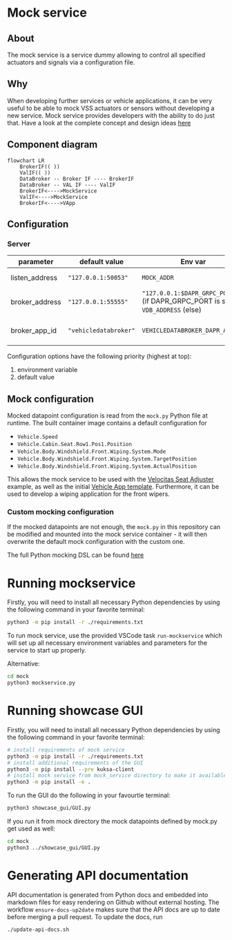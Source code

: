 # Mock service

## About

The mock service is a service dummy allowing to control all specified actuators and signals via a configuration file.
## Why

When developing further services or vehicle applications, it can be very useful to be able to mock VSS actuators or sensors without developing a new service. Mock service provides developers with the ability to do just that. Have a look at the complete concept and design ideas [here](./doc/concept.md)

## Component diagram


```mermaid
flowchart LR
    BrokerIF(( ))
    ValIF(( ))
    DataBroker -- Broker IF ---- BrokerIF
    DataBroker -- VAL IF ---- ValIF
    BrokerIF<---->MockService
    ValIF<---->MockService
    BrokerIF<---->VApp
```

## Configuration

### Server

| parameter      | default value         | Env var                                                                          | description                     |
|----------------|-----------------------|----------------------------------------------------------------------------------|---------------------------------|
| listen_address | `"127.0.0.1:50053"`   | `MOCK_ADDR`                                                                      | Listen for rpc calls            |
| broker_address | `"127.0.0.1:55555"`   | `"127.0.0.1:$DAPR_GRPC_PORT"` (if DAPR_GRPC_PORT is set)<br>`VDB_ADDRESS` (else) | Connect to data broker instance |
| broker_app_id  | `"vehicledatabroker"` | `VEHICLEDATABROKER_DAPR_APP_ID`                                                  | Connect to data broker instance |

Configuration options have the following priority (highest at top):
1. environment variable
2. default value

## Mock configuration

Mocked datapoint configuration is read from the `mock.py` Python file at runtime. The built container image contains a default configuration for
* `Vehicle.Speed`
* `Vehicle.Cabin.Seat.Row1.Pos1.Position`
* `Vehicle.Body.Windshield.Front.Wiping.System.Mode`
* `Vehicle.Body.Windshield.Front.Wiping.System.TargetPosition`
* `Vehicle.Body.Windshield.Front.Wiping.System.ActualPosition`

This allows the mock service to be used with the [Velocitas Seat Adjuster](https://eclipse.dev/velocitas/docs/about/use_cases/seat_adjuster/) example, as well as the initial [Vehicle App template](https://github.com/eclipse-velocitas/vehicle-app-python-template). Furthermore, it can be used to develop a wiping application for the front wipers.

### Custom mocking configuration
If the mocked datapoints are not enough, the `mock.py` in this repository can be modified and mounted into the mock service container - it will then overwrite the default mock configuration with the custom one.

The full Python mocking DSL can be found [here](./doc/pydoc/mocking-dsl.md)

# Running mockservice

Firstly, you will need to install all necessary Python dependencies by using the following command in your favorite terminal:

```bash
python3 -m pip install -r ./requirements.txt
```

To run mock service, use the provided VSCode task `run-mockservice` which will set up all necessary environment variables and parameters for the service to start up properly.

Alternative:
```bash
cd mock
python3 mockservice.py
```

# Running showcase GUI

Firstly, you will need to install all necessary Python dependencies by using the following command in your favorite terminal:

```bash
# install requirements of mock service
python3 -m pip install -r ./requirements.txt
# install additional requirements of the GUI
python3 -m pip install --pre kuksa-client
# install mock service from mock_service directory to make it available in the GUI
python3 -m pip install -e .
```

To run the GUI do the following in your favourtie terminal:

```bash
python3 showcase_gui/GUI.py
```

If you run it from mock directory the mock datapoints defined by mock.py get used as well:
```bash
cd mock
python3 ../showcase_gui/GUI.py
```

# Generating API documentation

API documentation is generated from Python docs and embedded into markdown files for easy rendering on Github without external hosting. The workflow `ensure-docs-up2date` makes sure that the API docs are up to date before merging a pull request. To update the docs, run

```bash
./update-api-docs.sh
```
